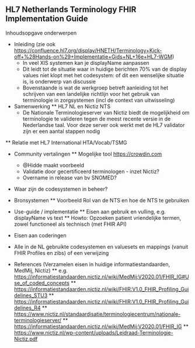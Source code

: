 ## HL7 Netherlands Terminology FHIR Implementation Guide

Inhoudsopgave onderwerpen
* Inleiding (zie ook https://confluence.hl7.org/display/HNETH/Terminology+Kick-off+%28Hands-on%29+Implementatie+Gids+NL+16e+HL7-WGM)
    - In veel XIS systemen kan je displayName aanpassen
    - Dit leidt tot de situatie waar in huidige berichten 70% van de display values niet klopt met het codesystem: of dit een wenselijke situatie is, is onderwerp van discussie
    - Bovenstaande is wat de werkgroep betreft aanleiding tot het schrijven van een landelijke richtlijn voor het gebruik van terminologie in zorgsystemen (incl de context van uitwisseling)
* Samenwerking
** HL7 NL en Nictiz NTS
    - De Nationale Terminologieserver van Nictiz biedt de mogelijkheid om terminologie te valideren tegen de meest recente versie in de Nederlandse taal. Voor deze server ook werkt met de HL7 validator zijn er een aantal stappen nodig

** Relatie met HL7 International HTA/Vocab/TSMG
* Community vertalingen
** Mogelijke tool https://crowdin.com 
    - @Hidde maakt voorbeeld
    - Validatie door gecertificeerd terminologen - inzet Nictiz?
    - Overname in release van bv SNOMED?

* Waar zijn de codesystemen in beheer? 
* Bronsystemen
** Voorbeeld Rol van de NTS en hoe de NTS te gebruiken 
* Use-guide / implementatie
** Eisen aan gebruik en vulling, e.g. displayName vs text
** Howto: Opzoeken patient vriendelijke termen, zowel functioneel als technisch (met FHIR API)
* Eisen aan coderingen
* Alle in de NL gebruikte codesystemen en valuesets en mappings (vanuit FHIR Profiles en zibs) of een verwijzing
* References (Verzamelen eisen in huidige informatiestandaarden, MedMij, Nictiz)
** e.g. https://informatiestandaarden.nictiz.nl/wiki/MedMij:V2020.01/FHIR_IG#Use_of_coded_concepts 
** https://informatiestandaarden.nictiz.nl/wiki/FHIR:V1.0_FHIR_Profiling_Guidelines_STU3 
** https://informatiestandaarden.nictiz.nl/wiki/FHIR:V1.0_FHIR_Profiling_Guidelines_R4 
** https://www.nictiz.nl/standaardisatie/terminologiecentrum/nationale-terminologieserver/ 
** https://informatiestandaarden.nictiz.nl/wiki/MedMij:V2020.01/FHIR_IG 
** https://www.nictiz.nl/wp-content/uploads/Leidraad-Terminologie-Nictiz.pdf
